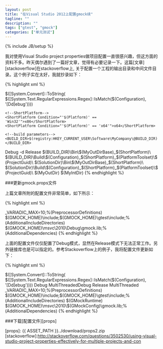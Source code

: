 ```yaml
---
layout: post
title: "在Visual Studio 2012上配置gmock续"
tagline: ""
description: ""
tags: ["gtest", "gmock"]
categories: ["单元测试"]
---
```

{% include JB/setup %}

我对使用Visual Studio project properties做项目配置一直很感兴趣，但这方面的资料不多。昨天偶尔遇到了一篇好文章，觉得有必要记录一下。这篇[文章][stackoverflow]在stackoverflow上, 关于配置一个工程的输出目录和中间文件目录。这个例子实在太好，我就抄录如下：

{% highlight xml %}
<?xml version="1.0" encoding="utf-8"?>
<Project ToolsVersion="4.0" xmlns="http://schemas.microsoft.com/developer/msbuild/2003">
  <PropertyGroup Label="UserMacros">
    <!--IsDebug: search for 'Debug' in Configuration-->
    <IsDebug>$([System.Convert]::ToString( $([System.Text.RegularExpressions.Regex]::IsMatch($(Configuration), '[Dd]ebug'))))</IsDebug>

    <!--ShortPlatform-->
    <ShortPlatform Condition="'$(Platform)' == 'Win32'">x86</ShortPlatform>
    <ShortPlatform Condition="'$(Platform)' == 'x64'">x64</ShortPlatform>

    <!--build parameters-->
    <BUILD_DIR>$(registry:HKEY_CURRENT_USER\Software\MyCompany\@BUILD_DIR)</BUILD_DIR>
  </PropertyGroup>

  <Choose>
    <When Condition="$([System.Convert]::ToBoolean($(IsDebug)))">
      <!-- debug macroses -->
      <PropertyGroup Label="UserMacros">
        <MyOutDirBase>Debug</MyOutDirBase>
        <DebugSuffix>-d</DebugSuffix>
      </PropertyGroup>
    </When>
    <Otherwise>
      <!-- other/release macroses -->
      <PropertyGroup Label="UserMacros">
        <MyOutDirBase>Release</MyOutDirBase>
        <DebugSuffix></DebugSuffix>
      </PropertyGroup>
    </Otherwise>
  </Choose>

  <Choose>
    <When Condition="Exists($(BUILD_DIR))">
      <PropertyGroup Label="UserMacros">
        <MyOutDir>$(BUILD_DIR)\Bin\$(MyOutDirBase)_$(ShortPlatform)\</MyOutDir>
        <MyIntDir>$(BUILD_DIR)\Build\$(Configuration)_$(ShortPlatform)_$(PlatformToolset)\$(ProjectGuid)\</MyIntDir>
      </PropertyGroup>
    </When>
    <Otherwise>
      <PropertyGroup Label="UserMacros">
        <MyOutDir>$(SolutionDir)\Bin\$(MyOutDirBase)_$(ShortPlatform)\</MyOutDir>
        <MyIntDir>$(SolutionDir)\Build\$(Configuration)_$(ShortPlatform)_$(PlatformToolset)\$(ProjectGuid)\</MyIntDir>
      </PropertyGroup>
    </Otherwise>
  </Choose>

  <PropertyGroup>
    <OutDir>$(MyOutDir)</OutDir>
    <IntDir>$(MyIntDir)</IntDir>
<!-- some common for projects
    <CharacterSet>Unicode</CharacterSet>
    <LinkIncremental>false</LinkIncremental>
--> 
  </PropertyGroup>
</Project>
{% endhighlight %}

###更新gmock.props文件

上篇文章所附的配置文件非常简单，如下所示：

{% highlight xml %}
<?xml version="1.0" encoding="utf-8"?>
<Project DefaultTargets="Build" ToolsVersion="4.0" xmlns="http://schemas.microsoft.com/developer/msbuild/2003">
  <ItemDefinitionGroup>
    <ClCompile>
      <PreprocessorDefinitions>_VARIADIC_MAX=10;%(PreprocessorDefinitions)</PreprocessorDefinitions>
	  <!-- Use $() instead of %% here as visual studio's editor doesn't recognize %% -->
      <AdditionalIncludeDirectories>$(GMOCK_HOME)\include;$(GMOCK_HOME)\gtest\include;%(AdditionalIncludeDirectories)</AdditionalIncludeDirectories>
    </ClCompile>
    <Link>
      <AdditionalDependencies>$(GMOCK_HOME)\msvc\2010\Debug\gmock.lib;%(AdditionalDependencies)</AdditionalDependencies>
    </Link>
  </ItemDefinitionGroup>
</Project>
{% endhighlight %}

上面的配置文件仅仅配置了Debug模式，显然在Release模式下无法正常工作。另外链接库也是可以指定的。参考Stackoverflow上的例子，我将配置文件更新如下：

{% highlight xml %}
<?xml version="1.0" encoding="utf-8"?>
<Project ToolsVersion="4.0" xmlns="http://schemas.microsoft.com/developer/msbuild/2003">
  <PropertyGroup Label="UserMacros">
    <!--IsDebug: search for 'Debug' in Configuration-->
    <IsDebug>$([System.Convert]::ToString( $([System.Text.RegularExpressions.Regex]::IsMatch($(Configuration), '[Dd]ebug'))))</IsDebug>
  </PropertyGroup>

  <Choose>
    <When Condition="$([System.Convert]::ToBoolean($(IsDebug)))">
      <!-- debug macroses -->
      <PropertyGroup Label="UserMacros">
        <GMockConfig>Debug</GMockConfig>
        <GMockRuntime>MultiThreadedDebug</GMockRuntime>
      </PropertyGroup>
    </When>
    <Otherwise>
      <!-- other/release macroses -->
      <PropertyGroup Label="UserMacros">
        <GMockConfig>Release</GMockConfig>
        <GMockRuntime>MultiThreaded</GMockRuntime>
      </PropertyGroup>
    </Otherwise>
  </Choose>

  <ItemDefinitionGroup>
    <ClCompile>
      <PreprocessorDefinitions>_VARIADIC_MAX=10;%(PreprocessorDefinitions)</PreprocessorDefinitions>
	    <!-- Use $() instead of %% here as visual studio's editor doesn't recognize %% -->
      <AdditionalIncludeDirectories>$(GMOCK_HOME)\include;$(GMOCK_HOME)\gtest\include;%(AdditionalIncludeDirectories)</AdditionalIncludeDirectories>
      <RuntimeLibrary>$(GMockRuntime)</RuntimeLibrary>
    </ClCompile>
    <Link>
      <AdditionalDependencies>$(GMOCK_HOME)\msvc\2010\$(GMockConfig)\gmock.lib;%(AdditionalDependencies)</AdditionalDependencies>
    </Link>
  </ItemDefinitionGroup> 
</Project>
{% endhighlight %}

###下载[配置文件][props]

[props]: {{ ASSET_PATH }}../download/props2.zip
[stackoverflow]:http://stackoverflow.com/questions/3502530/using-visual-studio-project-properties-effectively-for-multiple-projects-and-con



